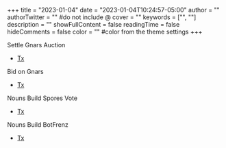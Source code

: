 +++
title = "2023-01-04"
date = "2023-01-04T10:24:57-05:00"
author = ""
authorTwitter = "" #do not include @
cover = ""
keywords = ["", ""]
description = ""
showFullContent = false
readingTime = false
hideComments = false
color = "" #color from the theme settings
+++

Settle Gnars Auction
* [Tx](https://etherscan.io/tx/0x177be9d7a642144c65fe467295b1bcd9e2633636f77894b011078327ce9d9077)

Bid on Gnars
* [Tx](https://etherscan.io/tx/0xfaecc3400f240197b8bb15b88f8d18f54b88eccaa4b49d05bc666b57132e176e )


Nouns Build Spores Vote
* [Tx](https://etherscan.io/tx/0xecae4fe5e320f06ea8b946827f73e177612e974d0a2632d06290338f8ff382e2)


Nouns Build BotFrenz
* [Tx](https://etherscan.io/tx/0x184bbb53be29b376e8fceea5ae46e660fbef3810161b727c6b6f7649489ebb03)


